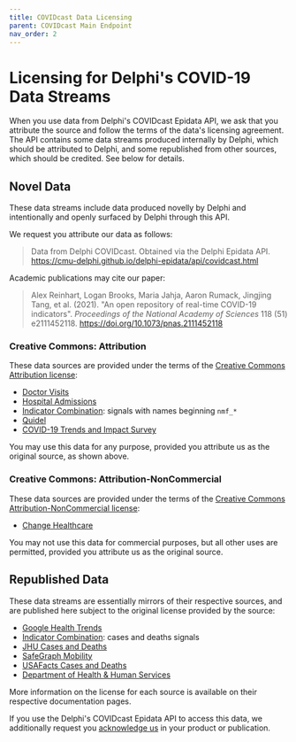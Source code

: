 ```yaml
---
title: COVIDcast Data Licensing
parent: COVIDcast Main Endpoint
nav_order: 2
---
```


# Licensing for Delphi's COVID-19 Data Streams

When you use data from Delphi's COVIDcast Epidata API, we ask that you attribute
the source and follow the terms of the data's licensing agreement. The API
contains some data streams produced internally by Delphi, which should be
attributed to Delphi, and some republished from other sources, which should be
credited. See below for details.

## Novel Data

These data streams include data produced novelly by Delphi and intentionally and
openly surfaced by Delphi through this API.

We request you attribute our data as follows:

> Data from Delphi COVIDcast. Obtained via the Delphi Epidata API.
> <https://cmu-delphi.github.io/delphi-epidata/api/covidcast.html>

Academic publications may cite our paper:

> Alex Reinhart, Logan Brooks, Maria Jahja, Aaron Rumack, Jingjing Tang, et al.
> (2021). "An open repository of real-time COVID-19 indicators". *Proceedings of
> the National Academy of Sciences* 118 (51) e2111452118.
> <https://doi.org/10.1073/pnas.2111452118>

### Creative Commons: Attribution

These data sources are provided under the terms of the [Creative Commons
Attribution license](https://creativecommons.org/licenses/by/4.0/):

* [Doctor Visits](covidcast-signals/doctor-visits.md)
* [Hospital Admissions](covidcast-signals/hospital-admissions.md)
* [Indicator Combination](covidcast-signals/indicator-combination-inactive.md): signals
  with names beginning `nmf_*`
* [Quidel](covidcast-signals/quidel.md)
* [COVID-19 Trends and Impact Survey](covidcast-signals/fb-survey.md)

You may use this data for any purpose, provided you attribute us as the original
source, as shown above.

### Creative Commons: Attribution-NonCommercial

These data sources are provided under the terms of the [Creative Commons
Attribution-NonCommercial
license](https://creativecommons.org/licenses/by-nc/4.0/):

* [Change Healthcare](covidcast-signals/chng.md)

You may not use this data for commercial purposes, but all other uses are
permitted, provided you attribute us as the original source.

## Republished Data

These data streams are essentially mirrors of their respective sources, and are
published here subject to the original license provided by the source:

* [Google Health Trends](covidcast-signals/ght.md)
* [Indicator Combination](covidcast-signals/indicator-combination-inactive.md): cases and
  deaths signals
* [JHU Cases and Deaths](covidcast-signals/jhu-csse.md)
* [SafeGraph Mobility](covidcast-signals/safegraph.md)
* [USAFacts Cases and Deaths](covidcast-signals/usafacts.md)
* [Department of Health & Human Services](covidcast-signals/hhs.md)

More information on the license for each source is available on their respective
documentation pages.

If you use the Delphi's COVIDcast Epidata API to access this data, we
additionally request you [acknowledge us](README.md#citing) in your product or
publication.
